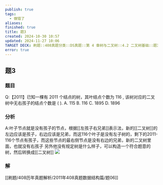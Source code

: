 ```yaml
---
publish: true
tags:
  - 做错了
aliases: 
finished: true
title: 题3
created: 2024-10-30 10:57
updated: 2024-11-27 10:06
TARGET DECK: 刷题::408真题分类::DS真题::第 4 章树与二叉树::4.2 二叉树基础::题3
error: true
---
```

## 题3
### 题目
Q:【2011】已知一棵有 2011 个结点的树，其叶结点个数为 116 , 该树对应的二叉树中无右孩子的结点个数是 ( ).
A. 115 
B. 116 
C. 1895 
D. 1896
### 分析
A:叶子节点就是没有孩子的节点，根据[[左孩子右兄弟]]表示法，新的[[二叉树]]的左边应该是孩子，右边应该是兄弟，而这116个叶子是没有左子树的，剩下的2011-116个节点有孩子，而这些节点的最右侧节点是没有右边的兄弟，新的二叉树里面，也就没有右孩子
另外他没有规定树是什么样子，可以构造一个符合题意的树，然后转换成[[二叉树]]
![](https://img.hwenyi.tech/202411271806679.webp)
### 解
[[刷题/408历年真题解析/2011年408真题数据结构篇/题06]]